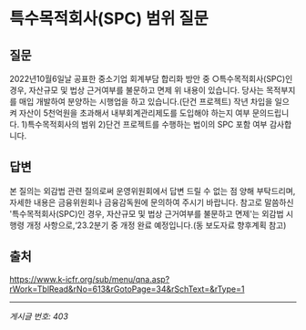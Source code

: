 # 특수목적회사(SPC) 범위 질문

## 질문
2022년10월6일날 공표한 중소기업 회계부담 합리화 방안 중
○특수목적회사(SPC)인 경우, 자산규모 및 법상 근거여부를 불문하고 면제
위 내용이 있습니다.
당사는 목적부지를 매입 개발하여 분양하는 시행업을 하고 있습니다.(단건 프로젝트)
작년 차입을 일으켜 자산이 5천억원을 초과해서 내부회계관리제도를 도입해야 하는지 여부 문의드립니다.
1)특수목적회사의 범위
2)단건 프로젝트를 수행하는 법이의 SPC 포함 여부
감사합니다.

## 답변
본 질의는 외감법 관련 질의로써 운영위원회에서 답변 드릴 수 없는 점 양해 부탁드리며, 자세한 내용은 금융위원회나 금융감독원에 문의하여 주시기 바랍니다.
참고로 말씀하신 '특수목적회사(SPC)인 경우, 자산규모 및 법상 근거여부를 불문하고 면제'는 외감법 시행령 개정 사항으로,‘23.2분기 중 개정 완료 예정입니다.(동 보도자료 향후계획 참고)

## 출처
https://www.k-icfr.org/sub/menu/qna.asp?rWork=TblRead&rNo=613&rGotoPage=34&rSchText=&rType=1

---
*게시글 번호: 403*
